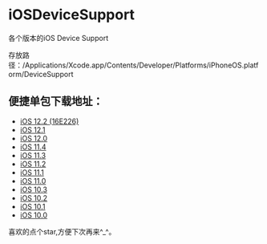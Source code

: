 # iOSDeviceSupport
各个版本的iOS Device Support

存放路径：/Applications/Xcode.app/Contents/Developer/Platforms/iPhoneOS.platform/DeviceSupport

## 便捷单包下载地址：
* [iOS 12.2 (16E226)](https://github.com/kiss587898/iOSDeviceSupport/raw/master/12.1%20(16E226).zip)
* [iOS 12.1](https://github.com/kiss587898/iOSDeviceSupport/raw/master/12.1.zip)
* [iOS 12.0](https://github.com/kiss587898/iOSDeviceSupport/raw/master/12.0.zip)
* [iOS 11.4](https://github.com/kiss587898/iOSDeviceSupport/raw/master/11.4.zip)
* [iOS 11.3](https://github.com/kiss587898/iOSDeviceSupport/raw/master/11.3.zip)
* [iOS 11.2](https://github.com/kiss587898/iOSDeviceSupport/raw/master/11.2.zip)
* [iOS 11.1](https://github.com/kiss587898/iOSDeviceSupport/raw/master/11.1.zip)
* [iOS 11.0](https://github.com/kiss587898/iOSDeviceSupport/raw/master/11.0.zip)
* [iOS 10.3](https://github.com/kiss587898/iOSDeviceSupport/raw/master/10.3.zip)
* [iOS 10.2](https://github.com/kiss587898/iOSDeviceSupport/raw/master/10.2.zip)
* [iOS 10.1](https://github.com/kiss587898/iOSDeviceSupport/raw/master/10.1.zip)
* [iOS 10.0](https://github.com/kiss587898/iOSDeviceSupport/raw/master/10.0.zip)

喜欢的点个star,方便下次再来^_^。


